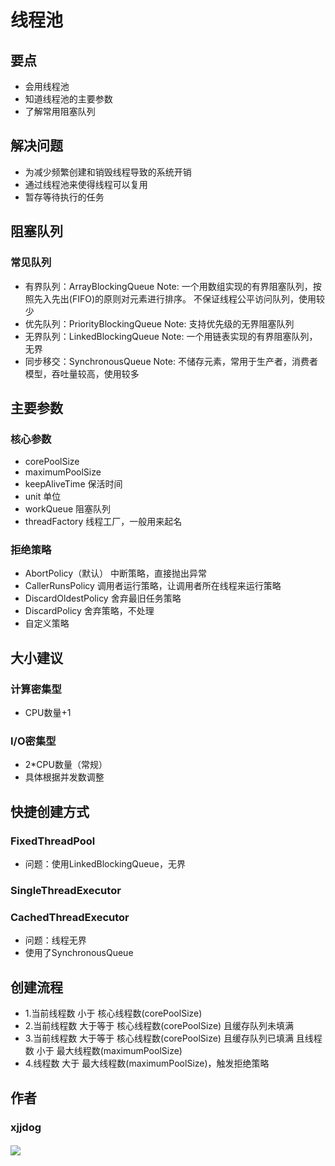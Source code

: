 # 线程池

## 要点

- 会用线程池
- 知道线程池的主要参数
- 了解常用阻塞队列

## 解决问题

- 为减少频繁创建和销毁线程导致的系统开销
- 通过线程池来使得线程可以复用
- 暂存等待执行的任务

## 阻塞队列


### 常见队列

- 有界队列：ArrayBlockingQueue Note: 一个用数组实现的有界阻塞队列，按照先入先出(FIFO)的原则对元素进行排序。 不保证线程公平访问队列，使用较少
- 优先队列：PriorityBlockingQueue Note: 支持优先级的无界阻塞队列
- 无界队列：LinkedBlockingQueue Note: 一个用链表实现的有界阻塞队列，无界
- 同步移交：SynchronousQueue Note: 不储存元素，常用于生产者，消费者模型，吞吐量较高，使用较多

## 主要参数

### 核心参数

- corePoolSize 
- maximumPoolSize
- keepAliveTime 保活时间
- unit 单位
- workQueue 阻塞队列
- threadFactory 线程工厂，一般用来起名

### 拒绝策略

- AbortPolicy（默认）  中断策略，直接抛出异常
- CallerRunsPolicy 调用者运行策略，让调用者所在线程来运行策略
- DiscardOldestPolicy 舍弃最旧任务策略
- DiscardPolicy 舍弃策略，不处理
- 自定义策略

## 大小建议

### 计算密集型

- CPU数量+1


### I/O密集型

- 2*CPU数量（常规）
- 具体根据并发数调整

## 快捷创建方式

### FixedThreadPool
- 问题：使用LinkedBlockingQueue，无界

### SingleThreadExecutor
### CachedThreadExecutor
- 问题：线程无界
- 使用了SynchronousQueue

## 创建流程

- 1.当前线程数 小于 核心线程数(corePoolSize)
- 2.当前线程数 大于等于 核心线程数(corePoolSize) 且缓存队列未填满
- 3.当前线程数 大于等于 核心线程数(corePoolSize) 且缓存队列已填满  且线程数 小于 最大线程数(maximumPoolSize)
- 4.线程数 大于 最大线程数(maximumPoolSize)，触发拒绝策略

## 作者
### xjjdog
#### ![](/qrcode_for_gh_183eb256f8af_258.jpg)
